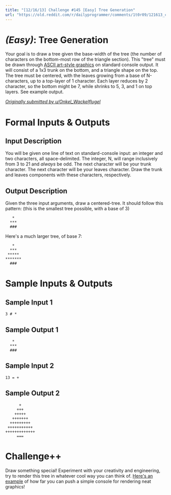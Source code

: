 ```yaml
---
title: "[12/16/13] Challenge #145 [Easy] Tree Generation"
url: "https://old.reddit.com/r/dailyprogrammer/comments/1t0r09/121613_challenge_145_easy_tree_generation/"
---
```


# [](#EasyIcon) *(Easy)*: Tree Generation

Your goal is to draw a tree given the base-width of the tree (the number of characters on the bottom-most row of the triangle section). This "tree" must be drawn through [ASCII art-style graphics](http://en.wikipedia.org/wiki/ASCII_art) on standard console output. It will consist of a 1x3 trunk on the bottom, and a triangle shape on the top. The tree must be centered, with the leaves growing from a base of N-characters, up to a top-layer of 1 character. Each layer reduces by 2 character, so the bottom might be 7, while shrinks to 5, 3, and 1 on top layers. See example output.

_[Originally submitted by u/Onkel_Wackelflugel](http://www.reddit.com/r/dailyprogrammer_ideas/comments/1srsde/easy_build_a_christmas_treemenorah_with/)_

# Formal Inputs & Outputs
## Input Description

You will be given one line of text on standard-console input: an integer and two characters, all space-delimited. The integer, N, will range inclusively from 3 to 21 and *always* be odd. The next character will be your trunk character. The next character will be your leaves character. Draw the trunk and leaves components with these characters, respectively.

## Output Description

Given the three input arguments, draw a centered-tree. It should follow this pattern: (this is the smallest tree possible, with a base of 3)

       *
      ***
      ###

Here's a much larger tree, of base 7:

       *
      ***
     *****
    *******
      ###

# Sample Inputs & Outputs
## Sample Input 1

    3 # *

## Sample Output 1

       *
      ***
      ###

## Sample Input 2

    13 = +

## Sample Output 2

          +
         +++
        +++++
       +++++++
      +++++++++
     +++++++++++
    +++++++++++++
         ===

# Challenge++

Draw something special! Experiment with your creativity and engineering, try to render this tree in whatever cool way you can think of. [Here's an example](http://www.youtube.com/watch?v=QMYfkOtYYlg#t=15) of how far you can push a simple console for rendering neat graphics!